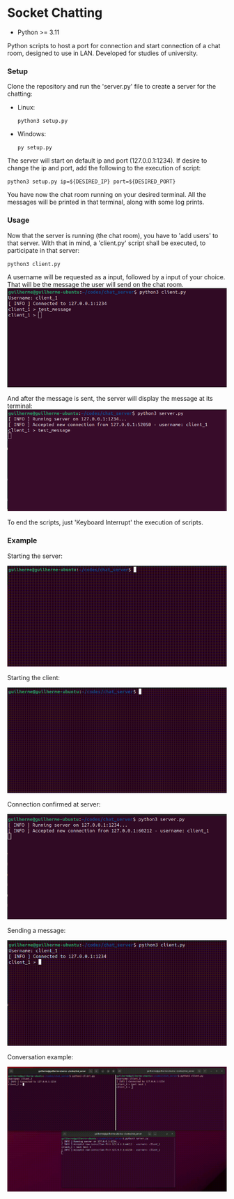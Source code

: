 # Socket Chatting

- Python >= 3.11

Python scripts to host a port for connection and start connection of a chat room, designed to use in LAN. Developed for studies of university.

### Setup

Clone the repository and run the 'server.py' file to create a server for the chatting:
- Linux:
    ```
    python3 setup.py
    ```

- Windows:
    ```
    py setup.py
    ```

The server will start on default ip and port (127.0.0.1:1234). If desire to change the ip and port, add the following to the execution of script:

```
python3 setup.py ip=${DESIRED_IP} port=${DESIRED_PORT}
```

You have now the chat room running on your desired terminal. All the messages will be printed in that terminal, along with some log prints.

### Usage

Now that the server is running (the chat room), you have to 'add users' to that server. With that in mind, a 'client.py' script shall be executed, to participate in that server:

```
python3 client.py
```

A username will be requested as a input, followed by a input of your choice. That will be the message the user will send on the chat room.
![wait_text](doc/wait_text.png)


And after the message is sent, the server will display the message at its terminal:
![received_text](doc/received_text.png)

To end the scripts, just 'Keyboard Interrupt' the execution of scripts.

### Example

Starting the server:

<!-- TODO: ADICIONAR GIF DE INICIANDO SERVER -->
![wait_text](doc/running_server.gif)

Starting the client:

<!-- TODO: ADICIONAR GIF DE INICIANDO CLIENT -->
![wait_text](doc/running_client.gif)

Connection confirmed at server:

<!-- TODO: ADICIONAR GIF DE CONFIRMACAO DE CONEXAO -->
![wait_text](doc/recieved_connection.png)

Sending a message:

<!-- TODO: ADICIONAR GIF DE TEXTO NO CLIENT -->
![wait_text](doc/client_text.gif)

Conversation example:

<!-- TODO: ADICIONAR GIF DE PRINT NO SERVER -->
![wait_text](doc/full_example.gif)

